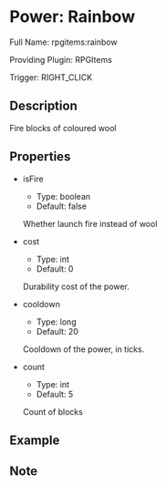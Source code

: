 # Power: Rainbow

Full Name: rpgitems:rainbow

Providing Plugin: RPGItems

Trigger: RIGHT_CLICK

<!-- beginCustomHeader -->
<!-- endCustomHeader -->

## Description

Fire blocks of coloured wool
<!-- beginCustomDescription -->
<!-- endCustomDescription -->

## Properties

* isFire

  * Type: boolean
  * Default: false

  Whether launch fire instead of wool

* cost

  * Type: int
  * Default: 0

  Durability cost of the power.

* cooldown

  * Type: long
  * Default: 20

  Cooldown of the power, in ticks.

* count

  * Type: int
  * Default: 5

  Count of blocks


<!-- beginCustomProperties -->
<!-- endCustomProperties -->

## Example

<!-- beginCustomExample -->
<!-- endCustomExample -->

## Note

<!-- beginCustomNote -->
<!-- endCustomNote -->